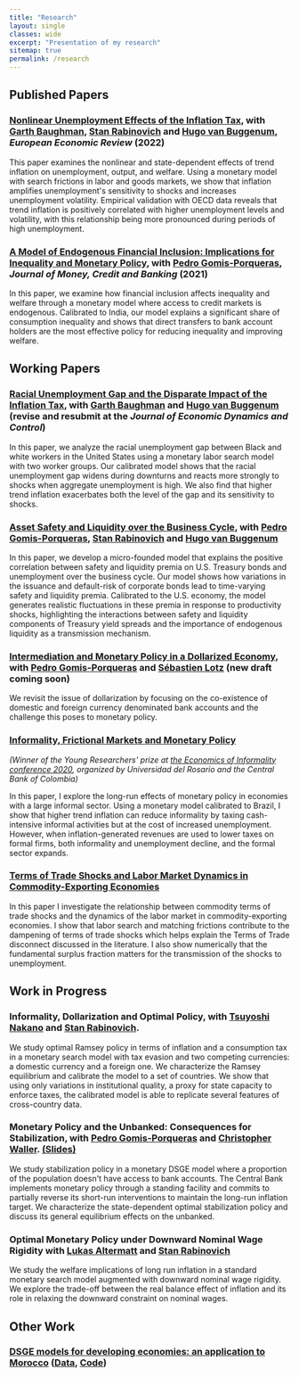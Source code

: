 ```yaml
---
title: "Research"
layout: single
classes: wide
excerpt: "Presentation of my research"
sitemap: true
permalink: /research
---
```

## Published Papers

### [Nonlinear Unemployment Effects of the Inflation Tax](https://www.sciencedirect.com/science/article/pii/S0014292122001465), with [Garth Baughman](https://www.garthbaughman.com/), [Stan Rabinovich](https://sites.google.com/site/stanrabinovicheconomics/home) and [Hugo van Buggenum](https://sites.google.com/view/buggenum/home), *European Economic Review* (2022)

This paper examines the nonlinear and state-dependent effects of trend inflation on unemployment, output, and welfare. Using a monetary model with search frictions in labor and goods markets, we show that inflation amplifies unemployment's sensitivity to shocks and increases unemployment volatility. Empirical validation with OECD data reveals that trend inflation is positively correlated with higher unemployment levels and volatility, with this relationship being more pronounced during periods of high unemployment.

### [A Model of Endogenous Financial Inclusion: Implications for Inequality and Monetary Policy](https://onlinelibrary.wiley.com/doi/10.1111/jmcb.12808), with [Pedro Gomis-Porqueras](https://sites.google.com/site/pedrogomisporqueras/), *Journal of Money, Credit and Banking* (2021)

In this paper, we examine how financial inclusion affects inequality and welfare through a monetary model where access to credit markets is endogenous. Calibrated to India, our model explains a significant share of consumption inequality and shows that direct transfers to bank account holders are the most effective policy for reducing inequality and improving welfare.

## Working Papers

### [Racial Unemployment Gap and the Disparate Impact of the Inflation Tax](https://www.federalreserve.gov/econres/feds/files/2023017pap.pdf), with [Garth Baughman](https://www.garthbaughman.com/) and [Hugo van Buggenum](https://sites.google.com/view/buggenum/home) (revise and resubmit at the *Journal of Economic Dynamics and Control*)

In this paper, we analyze the racial unemployment gap between Black and white workers in the United States using a monetary labor search model with two worker groups. Our calibrated model shows that the racial unemployment gap widens during downturns and reacts more strongly to shocks when aggregate unemployment is high. We also find that higher trend inflation exacerbates both the level of the gap and its sensitivity to shocks.

### [Asset Safety and Liquidity over the Business Cycle](https://www.dropbox.com/scl/fo/mn115fjcnrsylg7asvu71/AAzxHhV2ZNZYfn9XFBQUn6Y?rlkey=uomuab57mjwbr4sbvk0bdj4jb&dl=0), with [Pedro Gomis-Porqueras](https://sites.google.com/site/pedrogomisporqueras/), [Stan Rabinovich](https://sites.google.com/site/stanrabinovicheconomics/home) and [Hugo van Buggenum](https://sites.google.com/view/buggenum/home)

In this paper, we develop a micro-founded model that explains the positive correlation between safety and liquidity premia on U.S. Treasury bonds and unemployment over the business cycle. Our model shows how variations in the issuance and default-risk of corporate bonds lead to time-varying safety and liquidity premia. Calibrated to the U.S. economy, the model generates realistic fluctuations in these premia in response to productivity shocks, highlighting the interactions between safety and liquidity components of Treasury yield spreads and the importance of endogenous liquidity as a transmission mechanism.

### [Intermediation and Monetary Policy in a Dollarized Economy](https://www.dropbox.com/scl/fi/u10g4o3cdtmx3ahz2idae/Intermediation_and_Monetary_Policy_in_a_Dollarized_Economy.pdf?rlkey=daa4cj6fd71z5llqnol8lnglx&dl=0), with [Pedro Gomis-Porqueras](https://sites.google.com/site/pedrogomisporqueras/) and [Sébastien Lotz](http://lemma.u-paris2.fr/fr/node/35) (new draft coming soon)

We revisit the issue of dollarization by focusing on the co-existence of domestic and foreign currency denominated bank accounts and the challenge this poses to monetary policy.

### [Informality, Frictional Markets and Monetary Policy](https://maitlahcen.github.io/material/maitlahcen_jmp.pdf)

*(Winner of the Young Researchers' prize at [the Economics of Informality conference 2020](https://urosario.edu.co/The-Economics-of-Informality-Conference/home/), organized by Universidad del Rosario and the Central Bank of Colombia)*

In this paper, I explore the long-run effects of monetary policy in economies with a large informal sector. Using a monetary model calibrated to Brazil, I show that higher trend inflation can reduce informality by taxing cash-intensive informal activities but at the cost of increased unemployment. However, when inflation-generated revenues are used to lower taxes on formal firms, both informality and unemployment decline, and the formal sector expands.

### [Terms of Trade Shocks and Labor Market Dynamics in Commodity-Exporting Economies](https://maitlahcen.github.io/material/comm_tot_lmdynamics_paper.pdf)

In this paper I investigate the relationship between commodity terms of trade shocks and the dynamics of the labor market in commodity-exporting economies. I show that labor search and matching frictions contribute to the dampening of terms of trade shocks which helps explain the Terms of Trade disconnect discussed in the literature. I also show numerically that the fundamental surplus fraction matters for the transmission of the shocks to unemployment.

## Work in Progress

### Informality, Dollarization and Optimal Policy, with [Tsuyoshi Nakano](https://econ.unc.edu/graduates/tsuyoshi-nakano/) and [Stan Rabinovich](https://sites.google.com/site/stanrabinovicheconomics/home).

We study optimal Ramsey policy in terms of inflation and a consumption tax in a monetary search model with tax evasion and two competing currencies: a domestic currency and a foreign one. We characterize the Ramsey equilibrium and calibrate the model to a set of countries. We show that using only variations in institutional quality, a proxy for state capacity to enforce taxes, the calibrated model is able to replicate several features of cross-country data.

### Monetary Policy and the Unbanked: Consequences for Stabilization, with [Pedro Gomis-Porqueras](https://sites.google.com/site/pedrogomisporqueras/) and [Christopher Waller](https://research.stlouisfed.org/econ/waller/sel/). [(Slides)](https://www.dropbox.com/scl/fi/jrgre6xrgl6bdyhk4hm95/basel_online_280520.pdf?rlkey=f3zyw91l1abd6v3cbox5s440n&dl=0)

We study stabilization policy in a monetary DSGE model where a proportion of the population doesn't have access to bank accounts. The Central Bank implements monetary policy through a standing facility and commits to partially reverse its short-run interventions to maintain the long-run inflation target. We characterize the state-dependent optimal stabilization policy and discuss its general equilibrium effects on the unbanked.

### Optimal Monetary Policy under Downward Nominal Wage Rigidity with [Lukas Altermatt](https://sites.google.com/view/lukasaltermatt) and [Stan Rabinovich](https://sites.google.com/site/stanrabinovicheconomics/home)

We study the welfare implications of long run inflation in a standard monetary search model augmented with downward nominal wage rigidity. We explore the trade-off between the real balance effect of inflation and its role in relaxing the downward constraint on nominal wages.


## Other Work

### [DSGE models for developing economies: an application to Morocco](https://ideas.repec.org/p/pra/mprapa/63404.html) ([Data](https://maitlahcen.github.io/material/nk_soe_informal/nk_soe_informal_data.xlsx), [Code](https://maitlahcen.github.io/material/nk_soe_informal/nk_soe_informal_code.zip))
